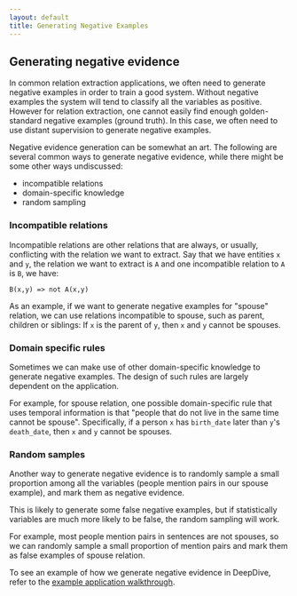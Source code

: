 ```yaml
---
layout: default
title: Generating Negative Examples
---
```


## Generating negative evidence

<!-- TODO (Ce/Matteo/Sen) read and improve this written by Zifei, or chat with Zifei to see how he can improve this.
-->

In common relation extraction applications, we often need to generate negative examples in order to train a good system. Without negative examples the system will tend to classify all the variables as positive. However for relation extraction, one cannot easily find enough golden-standard negative examples (ground truth). In this case, we often need to use distant supervision to generate negative examples.

Negative evidence generation can be somewhat an art. The following are several common ways to generate negative evidence, while there might be some other ways undiscussed:

- incompatible relations
- domain-specific knowledge
- random sampling

### Incompatible relations

Incompatible relations are other relations that are always, or usually, conflicting with the relation we want to extract. Say that we have entities `x` and `y`, the relation we want to extract is `A` and one incompatible relation to `A` is `B`, we have:

```
B(x,y) => not A(x,y)
```

As an example, if we want to generate negative examples for "spouse" relation, we can use relations incompatible to spouse, such as parent, children or siblings: If `x` is the parent of `y`,  then `x` and `y` cannot be spouses.

### Domain specific rules

Sometimes we can make use of other domain-specific knowledge to generate negative examples. The design of such rules are largely dependent on the application.

For example, for spouse relation, one possible domain-specific rule that uses temporal information is that "people that do not live in the same time cannot be spouse". Specifically, if a person `x` has `birth_date` later than `y`'s `death_date`, then `x` and `y` cannot be spouses.

### Random samples

Another way to generate negative evidence is to randomly sample a small proportion among all the variables (people mention pairs in our spouse example), and mark them as negative evidence.

This is likely to generate some false negative examples, but if statistically variables are much more likely to be false, the random sampling will work.

For example, most people mention pairs in sentences are not spouses, so we can randomly sample a small proportion of mention pairs and mark them as false examples of spouse relation.

<!-- TODO: improve this -->


To see an example of how we generate negative evidence in DeepDive, refer to the [example application walkthrough](walkthrough#candidate_relations).

